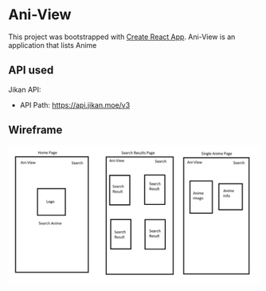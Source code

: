 # Ani-View

This project was bootstrapped with [Create React App](https://github.com/facebook/create-react-app).
Ani-View is an application that lists Anime

## API used 

Jikan API:
- API Path: https://api.jikan.moe/v3

## Wireframe
![](/images/wireframe.jpg)